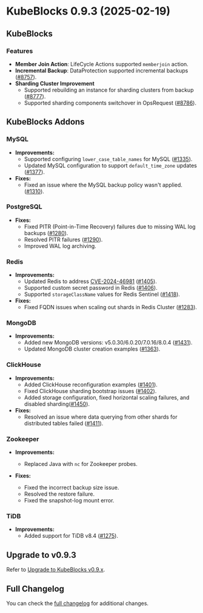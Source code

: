 # KubeBlocks 0.9.3 (2025-02-19)

## KubeBlocks

### Features

- **Member Join Action**: LifeCycle Actions supported `memberjoin` action.
- **Incremental Backup**: DataProtection supported incremental backups ([#8757](https://github.com/apecloud/kubeblocks/pull/8757)).
- **Sharding Cluster Improvement**
  - Supported rebuilding an instance for sharding clusters from backup ([#8777](https://github.com/apecloud/kubeblocks/pull/8777)).
  - Supported sharding components switchover in OpsRequest ([#8786](https://github.com/apecloud/kubeblocks/pull/8786)).

## KubeBlocks Addons

### MySQL

- **Improvements:**
  - Supported configuring `lower_case_table_names` for MySQL ([#1335](https://github.com/apecloud/kubeblocks-addons/pull/1335)).
  - Updated MySQL configuration to support `default_time_zone` updates ([#1377](https://github.com/apecloud/kubeblocks-addons/pull/1377)).
- **Fixes:**
  - Fixed an issue where the MySQL backup policy wasn't applied. ([#1310](https://github.com/apecloud/kubeblocks-addons/pull/1310)).

### PostgreSQL

- **Fixes:**
  - Fixed PITR (Point-in-Time Recovery) failures due to missing WAL log backups ([#1280](https://github.com/apecloud/kubeblocks-addons/pull/1280)).
  - Resolved PITR failures ([#1290](https://github.com/apecloud/kubeblocks-addons/pull/1290)).
  - Improved WAL log archiving.

### Redis

- **Improvements:**
  - Updated Redis to address [CVE-2024-46981](https://access.redhat.com/security/cve/cve-2024-46981) ([#1405](https://github.com/apecloud/kubeblocks-addons/pull/1405)).
  - Supported custom secret password in Redis ([#1406](https://github.com/apecloud/kubeblocks-addons/pull/1406)).
  - Supported `storageClassName` values for Redis Sentinel ([#1418](https://github.com/apecloud/kubeblocks-addons/pull/1418)).
- **Fixes:**
  - Fixed FQDN issues when scaling out shards in Redis Cluster ([#1283](https://github.com/apecloud/kubeblocks-addons/pull/1283)).

### MongoDB

- **Improvements:**
  - Added new MongoDB versions: v5.0.30/6.0.20/7.0.16/8.0.4 ([#1431](https://github.com/apecloud/kubeblocks-addons/pull/1431)).
  - Updated MongoDB cluster creation examples ([#1363](https://github.com/apecloud/kubeblocks-addons/pull/1363)).

### ClickHouse

- **Improvements:**
  - Added ClickHouse reconfiguration examples ([#1401](https://github.com/apecloud/kubeblocks-addons/pull/1401)).
  - Fixed ClickHouse sharding bootstrap issues ([#1402](https://github.com/apecloud/kubeblocks-addons/pull/1402)).
  - Added storage configuration, fixed horizontal scaling failures, and disabled sharding([#1450](https://github.com/apecloud/kubeblocks-addons/pull/1450)).
- **Fixes:**
  - Resolved an issue where data querying from other shards for distributed tables failed ([#1411](https://github.com/apecloud/kubeblocks-addons/pull/1411)).

### Zookeeper

- **Improvements:**
  - Replaced Java with `nc` for Zookeeper probes.

- **Fixes:**
  - Fixed the incorrect backup size issue.
  - Resolved the restore failure.
  - Fixed the snapshot-log mount error.

### TiDB

- **Improvements:**
  - Added support for TiDB v8.4 ([#1275](https://github.com/apecloud/kubeblocks-addons/pull/1275)).

## Upgrade to v0.9.3

Refer to [Upgrade to KubeBlocks v0.9.x](https://kubeblocks.io/docs/release-0.9/user_docs/upgrade-kubeblocks/upgrade-to-latest-version).

## Full Changelog

You can check the [full changelog](https://github.com/apecloud/kubeblocks/compare/v0.9.2...v0.9.3) for additional changes.
